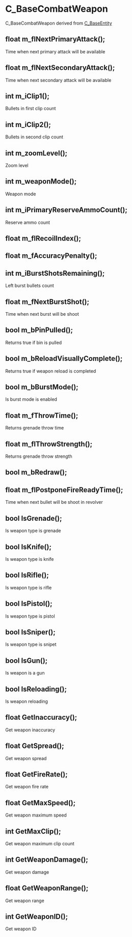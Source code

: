 # C\_BaseCombatWeapon

C\_BaseCombatWeapon derived from [C\_BaseEntity](c_baseentity.md)

## float m_flNextPrimaryAttack();

Time when next primary attack will be available

## float m_flNextSecondaryAttack();

Time when next secondary attack will be available

## int m_iClip1();

Bullets in first clip count

## int m_iClip2();   

Bullets in second clip count

## int m_zoomLevel();

Zoom level

## int m_weaponMode();                    

Weapon mode

## int m_iPrimaryReserveAmmoCount();      

Reserve ammo count

## float m_flRecoilIndex();                 

## float m_fAccuracyPenalty();              

## int m_iBurstShotsRemaining();          

Left burst bullets count

## float m_fNextBurstShot();                

Time when next burst will be shoot

## bool m_bPinPulled(); 

Returns true if bin is pulled                   

## bool m_bReloadVisuallyComplete();       

Returns true if weapon reload is completed

## bool m_bBurstMode();                    

Is burst mode is enabled

## float m_fThrowTime();                    

Returns grenade throw time

## float m_flThrowStrength();               

Returns grenade throw strength

## bool m_bRedraw();                       

## float m_flPostponeFireReadyTime();       

Time when next bullet will be shoot in revolver

## bool IsGrenade();                       

Is weapon type is grenade

## bool IsKnife();                         

Is weapon type is knife

## bool IsRifle();                         

Is weapon type is rifle

## bool IsPistol();                        

Is weapon type is pistol

## bool IsSniper();                        

Is weapon type is snipet

## bool IsGun();                           

Is weapon is a gun

## bool IsReloading();                     

Is weapon reloading

## float GetInaccuracy();                   

Get weapon inaccuracy

## float GetSpread();                       

Get weapon spread

## float GetFireRate();                     

Get weapon fire rate

## float GetMaxSpeed();                     

Get weapon maximum speed

## int GetMaxClip();                      

Get weapon maximum clip count

## int GetWeaponDamage();                 

Get weapon damage

## float GetWeaponRange();                  

Get weapon range

## int GetWeaponID();

Get weapon ID